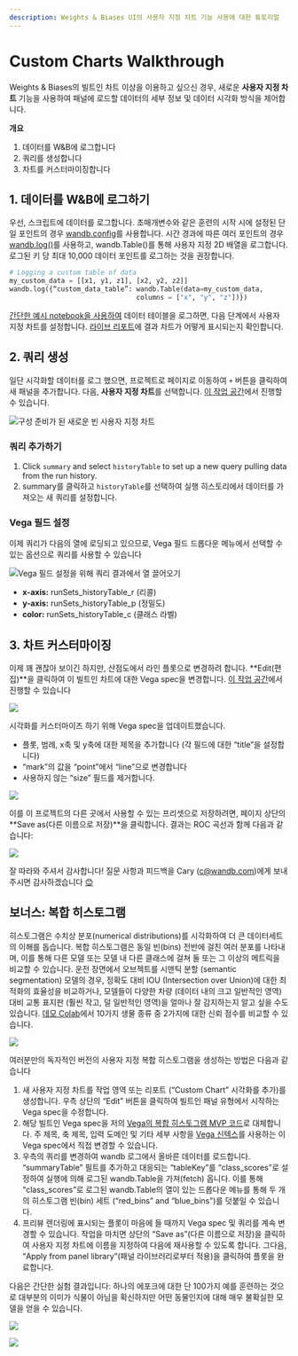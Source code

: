 ```yaml
---
description: Weights & Biases UI의 사용자 지정 차트 기능 사용에 대한 튜토리얼
---
```


# Custom Charts Walkthrough

Weights & Biases의 빌트인 차트 이상을 이용하고 싶으신 경우, 새로운 **사용자 지정 차트** 기능을 사용하여 패널에 로드할 데이터의 세부 정보 및 데이터 시각화 방식을 제어합니다.

 **개요**

1. 데이터를 W&B에 로그합니다
2. 쿼리를 생성합니다
3. 차트를 커스터마이징합니다

## 1.  **데이터를 W&B에 로그하기**

우선, 스크립트에 데이터를 로그합니다. 초매개변수와 같은 훈련의 시작 시에 설정된 단일 포인트의 경우 [wandb.config](https://docs.wandb.com/library/config)를 사용합니다. 시간 경과에 따른 여러 포인트의 경우 [wandb.log\(\)](https://docs.wandb.com/library/log)를 사용하고, wandb.Table\(\)를 통해 사용자 지정 2D 배열을 로그합니다. 로그된 키 당 최대 10,000 데이터 포인트를 로그하는 것을 권장합니다.

```python
# Logging a custom table of data
my_custom_data = [[x1, y1, z1], [x2, y2, z2]]
wandb.log({“custom_data_table”: wandb.Table(data=my_custom_data,
                                columns = ["x", "y", "z"])})
```

[간단한 예시 notebook을 사용하여](https://bit.ly/custom-charts-colab) 데이터 테이블을 로그하면, 다음 단계에서 사용자 지정 차트를 설정합니다. [라이브 리포트](https://app.wandb.ai/demo-team/custom-charts/reports/Custom-Charts--VmlldzoyMTk5MDc)에 결과 차트가 어떻게 표시되는지 확인합니다.

## 2. **쿼리 생성**

일단 시각화할 데이터를 로그 했으면, 프로젝트로 페이지로 이동하여 `+` 버튼을 클릭하여 새 패널을 추가합니다. 다음, **사용자 지정 차트**를 선택합니다. [이 작업 공간](https://app.wandb.ai/demo-team/custom-charts)에서 진행할 수 있습니다.

![ &#xAD6C;&#xC131; &#xC900;&#xBE44;&#xAC00; &#xB41C; &#xC0C8;&#xB85C;&#xC6B4; &#xBE48; &#xC0AC;&#xC6A9;&#xC790; &#xC9C0;&#xC815; &#xCC28;&#xD2B8;](../../../.gitbook/assets/screen-shot-2020-08-28-at-7.41.37-am.png)

###  **쿼리 추가하기**

1. Click `summary` and select `historyTable` to set up a new query pulling data from the run history. 
2. summary를 클릭하고 `historyTable`를 선택하여 실행 히스토리에서 데이터를 가져오는 새 쿼리를 설정합니다.

###  **Vega 필드 설정**

 이제 쿼리가 다음의 열에 로딩되고 있으므로, Vega 필드 드롭다운 메뉴에서 선택할 수 있는 옵션으로 쿼리를 사용할 수 있습니다

![Vega &#xD544;&#xB4DC; &#xC124;&#xC815;&#xC744; &#xC704;&#xD574; &#xCFFC;&#xB9AC; &#xACB0;&#xACFC;&#xC5D0;&#xC11C; &#xC5F4; &#xB04C;&#xC5B4;&#xC624;&#xAE30;](../../../.gitbook/assets/screen-shot-2020-08-28-at-8.04.39-am.png)

* **x-axis:** runSets\_historyTable\_r \(리콜\)
* **y-axis:** runSets\_historyTable\_p \(정밀도\)
* **color:** runSets\_historyTable\_c \(클래스 라벨\)

## 3. **차트 커스터마이징**

 이제 꽤 괜찮아 보이긴 하지만, 산점도에서 라인 플롯으로 변경하려 합니다. **Edit\(편집\)**을 클릭하여 이 빌트인 차트에 대한 Vega spec을 변경합니다. [이 작업 공간](https://app.wandb.ai/demo-team/custom-charts)에서 진행할 수 있습니다

![](https://paper-attachments.dropbox.com/s_5FCA7E5A968820ADD0CD5402B4B0F71ED90882B3AC586103C1A96BF845A0EAC7_1597442115525_Screen+Shot+2020-08-14+at+2.52.24+PM.png)

 시각화를 커스터마이즈 하기 위해 Vega spec을 업데이트했습니다.

* 플롯, 범례, x축 및 y축에 대한 제목을 추가합니다 \(각 필드에 대한 “title”을 설정합니다\)
* “mark”의 값을 “point”에서 “line”으로 변경합니다
* 사용하지 않는 “size” 필드를 제거합니다.

![](../../../.gitbook/assets/customize-vega-spec-for-pr-curve.png)

이를 이 프로젝트의 다른 곳에서 사용할 수 있는 프리셋으로 저장하려면, 페이지 상단의 **Save as\(다른 이름으로 저장\)**을 클릭합니다. 결과는 ROC 곡선과 함께 다음과 같습니다:

![](https://paper-attachments.dropbox.com/s_5FCA7E5A968820ADD0CD5402B4B0F71ED90882B3AC586103C1A96BF845A0EAC7_1597442868347_Screen+Shot+2020-08-14+at+3.07.30+PM.png)

잘 따라와 주셔서 감사합니다! 질문 사항과 피드백을 Cary \(c@wandb.com\)에게 보내주시면 감사하겠습니다 [😊](https://emojipedia.org/smiling-face-with-smiling-eyes/)​

##  **보너스: 복합 히스토그램**

히스토그램은 수치상 분포\(numerical distributions\)를 시각화하여 더 큰 데이터세트의 이해를 돕습니다. 복합 히스토그램은 동일 빈\(bins\) 전반에 걸친 여러 분포를 나타내며, 이를 통해 다른 모델 또는 모델 내 다른 클래스에 걸쳐 둘 또는 그 이상의 메트릭을 비교할 수 있습니다. 운전 장면에서 오브젝트를 시맨틱 분할 \(semantic segmentation\) 모델의 경우, 정확도 대비 IOU \(Intersection over Union\)에 대한 최적화의 효율성을 비교하거나, 모델들이 다양한 차량 \(데이터 내의 크고 일반적인 영역\) 대비 교통 표지판 \(훨씬 작고, 덜 일반적인 영역\)을 얼마나 잘 감지하는지 알고 싶을 수도 있습니다. [데모 Colab](https://bit.ly/custom-charts-colab)에서 10가지 생물 종류 중 2가지에 대한 신뢰 점수를 비교할 수 있습니다.

![](../../../.gitbook/assets/screen-shot-2020-08-28-at-7.19.47-am.png)

 여러분만의 독자적인 버전의 사용자 지정 복합 히스토그램을 생성하는 방법은 다음과 같습니다

1. 새 사용자 지정 차트를 작업 영역 또는 리포트 \(“Custom Chart” 시각화를 추가\)를 생성합니다. 우측 상단의 “Edit” 버튼을 클릭하여 빌트인 패널 유형에서 시작하는 Vega spec을 수정합니다.
2. 해당 빌트인 Vega spec을 저의 [Vega의 복합 히스토그램 MVP 코드](https://gist.github.com/staceysv/9bed36a2c0c2a427365991403611ce21)로 대체합니다. 주 제목, 축 제목, 입력 도메인 및 기타 세부 사항을 [Vega 신텍스](https://vega.github.io/)를 사용하는 이 Vega spec에서 직접 변경할 수 있습니다.
3. 우측의 쿼리를 변경하여 wandb 로그에서 올바른 데이터를 로드합니다. “summaryTable” 필트를 추가하고 대응되는 “tableKey”를 “class\_scores”로 설정하여 실행에 의해 로그된 wandb.Table을 가져\(fetch\) 옵니다. 이를 통해 “class\_scores”로 로그된 wandb.Table의 열이 있는 드롭다운 메뉴를 통해 두 개의 히스토그램 빈\(bin\) 세트 \(“red\_bins” and “blue\_bins”\)를 덧붙일 수 있습니다.
4. 프리뷰 렌더링에 표시되는 플롯이 마음에 들 때까지 Vega spec 및 쿼리를 계속 변경할 수 있습니다. 작업을 마치면 상단의 “Save as”\(다른 이름으로 저장\)을 클릭하여 사용자 지정 차트에 이름을 지정하여 다음에 재사용할 수 있도록 합니다. 그다음, “Apply from panel library”\(패널 라이브러리로부터 적용\)을 클릭하여 플롯을 완료합니다.

 다음은 간단한 실험 결과입니다: 하나의 에포크에 대한 단 100가지 예를 훈련하는 것으로 대부분의 이미가 식물이 아님을 확신하지만 어떤 동물인지에 대해 매우 불확실한 모델을 얻을 수 있습니다.

![](https://paper-attachments.dropbox.com/s_5FCA7E5A968820ADD0CD5402B4B0F71ED90882B3AC586103C1A96BF845A0EAC7_1598376315319_Screen+Shot+2020-08-25+at+10.24.49+AM.png)

![](https://paper-attachments.dropbox.com/s_5FCA7E5A968820ADD0CD5402B4B0F71ED90882B3AC586103C1A96BF845A0EAC7_1598376160845_Screen+Shot+2020-08-25+at+10.08.11+AM.png)

